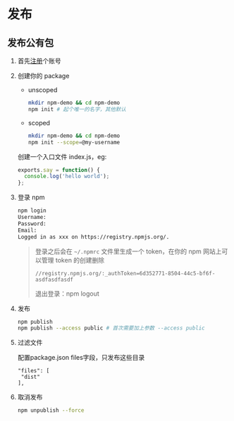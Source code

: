 # 发布

## 发布公有包

1. 首先[注册](https://www.npmjs.com/signup)个账号
2. 创建你的 package

   - unscoped
     ```bash
     mkdir npm-demo && cd npm-demo
     npm init # 起个唯一的名字，其他默认
     ```
   - scoped
     ```bash
     mkdir npm-demo && cd npm-demo
     npm init --scope=@my-username
     ```

   创建一个入口文件 index.js，eg:

   ```js
   exports.say = function() {
     console.log('hello world');
   };
   ```

3. 登录 npm

   ```bash
   npm login
   Username:
   Password:
   Email:
   Logged in as xxx on https://registry.npmjs.org/.
   ```

   > 登录之后会在 `~/.npmrc` 文件里生成一个 token，在你的 npm 网站上可以管理 token 的创建删除
   >
   > ```.npmrc
   > //registry.npmjs.org/:_authToken=6d352771-8504-44c5-bf6f-asdfasdfasdf
   > ```
   >
   > 退出登录：npm logout

4. 发布

   ```bash
   npm publish
   npm publish --access public # 首次需要加上参数 --access public
   ```
5. 过滤文件

   配置package.json files字段，只发布这些目录
   ```
   "files": [
    "dist"
   ],
   ```

7. 取消发布

   ```bash
   npm unpublish --force
   ```
